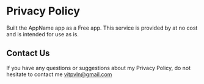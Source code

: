 # Privacy Policy

Built the AppName app as a Free app. This service is provided by at no cost and is intended for use as is.

## Contact Us

If you have any questions or suggestions about my Privacy Policy, do not hesitate to contact me vitpvln@gmail.com
